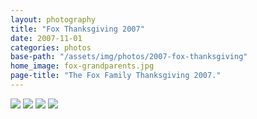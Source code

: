 ```yaml
---
layout: photography
title: "Fox Thanksgiving 2007"
date: 2007-11-01
categories: photos
base-path: "/assets/img/photos/2007-fox-thanksgiving"
home_image: fox-grandparents.jpg
page-title: "The Fox Family Thanksgiving 2007."
---
```


<img src="{{ site.baseurl }}/{{ page.base-path }}/thanksgiving-feast.jpg" />
<img src="{{ site.baseurl }}/{{ page.base-path }}/fox-cousins.jpg" />
<img src="{{ site.baseurl }}/{{ page.base-path }}/fox-grandparents.jpg" />
<img src="{{ site.baseurl }}/{{ page.base-path }}/fox-farm.jpg" />
